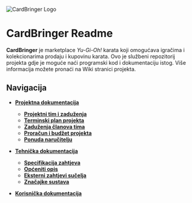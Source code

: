 ![CardBringer Logo](https://i.imgur.com/HXf9fPf.png)

# CardBringer Readme

**CardBringer** je marketplace _Yu-Gi-Oh!_ karata koji omogućava igračima i kolekcionarima prodaju i kupovinu karata.
Ovo je službeni repozitorij projekta gdje je moguće naći programski kod i dokumentaciju istog. Više informacija možete
pronaći na Wiki stranici projekta.

## Navigacija 
* [**Projektna dokumentacija**](https://github.com/foivz/r18030/wiki/Projektna-dokumentacija)
    * [**Projektni tim i zaduženja**](https://github.com/foivz/r18030/wiki/Projektna-dokumentacija#1-projektni-tim-i-zadu%C5%BEenja-pojedinca)
    * [**Terminski plan projekta**](https://github.com/foivz/r18030/wiki/Projektna-dokumentacija#2-terminski-plan-projekta)
    * [**Zaduženja članova tima**](https://github.com/foivz/r18030/wiki/Projektna-dokumentacija#3-zadu%C5%BEenja-%C4%8Dlanova-tima)
    * [**Proračun i budžet projekta**](https://github.com/foivz/r18030/wiki/Projektna-dokumentacija#4-prora%C4%8Dun-i-bud%C5%BEet-projekta)
    * [**Ponuda naručitelju**](https://github.com/foivz/r18030/wiki/Projektna-dokumentacija#5-ponuda-naru%C4%8Ditelju)
* [**Tehnička dokumentacija**](https://github.com/foivz/r18030/wiki/Tehni%C4%8Dka-dokumentacija)
    * [**Specifikacija zahtjeva**](https://github.com/foivz/r18030/wiki/Tehni%C4%8Dka-dokumentacija#1-specifikacija-zahtjeva)
    * [**Općeniti opis**](https://github.com/foivz/r18030/wiki/Tehni%C4%8Dka-dokumentacija#2-op%C4%87eniti-opis)
    * [**Eksterni zahtjevi sučelja**](https://github.com/foivz/r18030/wiki/Tehni%C4%8Dka-dokumentacija#3-eksterni-zahtjevi-su%C4%8Delja)
    * [**Značajke sustava**](https://github.com/foivz/r18030/wiki/Tehni%C4%8Dka-dokumentacija#4-zna%C4%8Dajke-sustava)

* [**Korisnička dokumentacija**](https://github.com/foivz/r18030/wiki/Korisni%C4%8Dka-dokumentacija)

